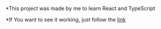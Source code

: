 *This project was made by me to learn React and TypeScript

*If You want to see it working, just follow the [link](http://ec2-44-201-242-25.compute-1.amazonaws.com)
